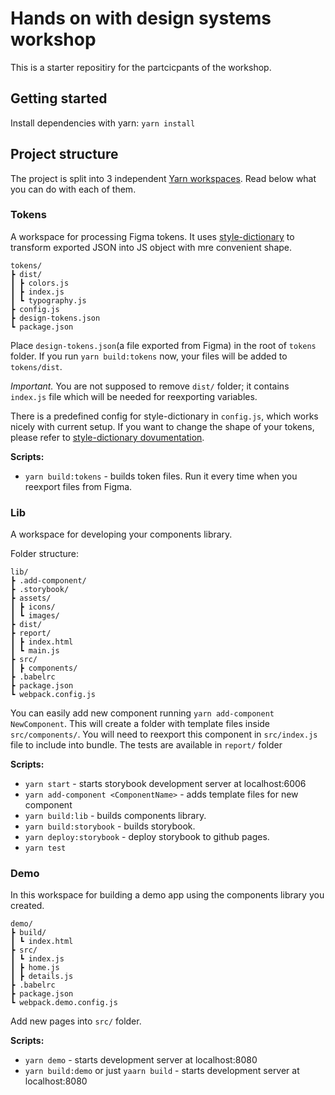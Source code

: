 # Hands on with design systems workshop

This is a starter repositiry for the partcicpants of the workshop.

## Getting started
Install dependencies with yarn: `yarn install`
## Project structure

The project is split into 3 independent [Yarn workspaces](https://classic.yarnpkg.com/en/docs/workspaces/). Read below what you can do with each of them.

### Tokens

A workspace for processing Figma tokens. It uses [style-dictionary](https://github.com/amzn/style-dictionary) to transform exported JSON into JS object with mre convenient shape.

```
tokens/
┣ dist/
┃ ┣ colors.js
┃ ┣ index.js
┃ ┗ typography.js
┣ config.js
┣ design-tokens.json
┗ package.json
```

Place `design-tokens.json`(a file exported from Figma) in the root of `tokens` folder. If you run `yarn build:tokens` now, your files will be added to `tokens/dist`.

*Important.* You are not supposed to remove `dist/` folder; it contains `index.js` file which will be needed for reexporting variables.

There is a predefined config for style-dictionary in `config.js`, which works nicely with current setup. If you want to change the shape of your tokens, please refer to [style-dictionary dovumentation](https://amzn.github.io/style-dictionary/#/README).

__Scripts:__ 

- `yarn build:tokens` - builds token files. Run it every time when you reexport files from Figma.

### Lib

A workspace for developing your components library.

Folder structure: 
```
lib/
┣ .add-component/ 
┣ .storybook/
┣ assets/
┃ ┣ icons/
┃ ┗ images/
┣ dist/
┣ report/
┃ ┣ index.html
┃ ┗ main.js
┣ src/
┃ ┣ components/
┣ .babelrc
┣ package.json
┗ webpack.config.js
```

You can easily add new component running `yarn add-component NewComponent`. This will create a folder with template files inside `src/components/`. You will need to reexport this component in `src/index.js` file to include into bundle.
The tests are available in `report/` folder

__Scripts:__ 

- `yarn start` - starts storybook development server at localhost:6006
- `yarn add-component <ComponentName>` - adds template files for new component
- `yarn build:lib` - builds components library.
- `yarn build:storybook` - builds storybook.
- `yarn deploy:storybook` - deploy storybook to github pages.
- `yarn test`

### Demo

In this workspace for building a demo app using the components library you created.

```
demo/
┣ build/
┃ ┗ index.html
┣ src/
┃ ┗ index.js
┃ ┣ home.js
┃ ┣ details.js
┣ .babelrc
┣ package.json
┗ webpack.demo.config.js
```

Add new pages into `src/` folder. 

__Scripts:__ 
- `yarn demo` - starts development server at localhost:8080
- `yarn build:demo` or just `yaarn build` - starts development server at localhost:8080